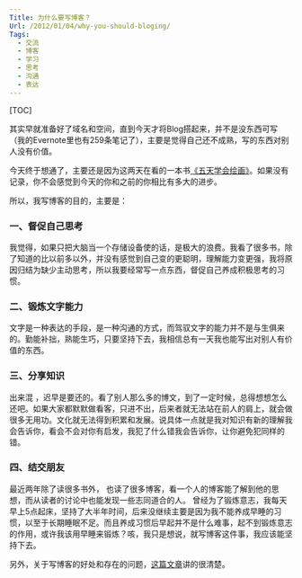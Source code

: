```yaml
---
Title: 为什么要写博客？
Url: /2012/01/04/why-you-should-bloging/
Tags:
  - 交流
  - 博客
  - 学习
  - 思考
  - 沟通
  - 表达
---
```

[TOC]

其实早就准备好了域名和空间，直到今天才将Blog搭起来，并不是没东西可写（我的Evernote里也有259条笔记了），主要是觉得自己还不成熟，写的东西对别人没有价值。

今天终于想通了，主要还是因为这两天在看的一本书[《五天学会绘画》][1]。如果没有记录，你不会感觉到今天的你和之前的你相比有多大的进步。

 [1]: http://book.douban.com/subject/5263615/

所以，我写博客的目的，主要是：

### 一、督促自己思考
我觉得，如果只把大脑当一个存储设备使的话，是极大的浪费。我看了很多书，除了知道的比以前多以外，并没有感觉到自己变的更聪明，理解能力变更强，我将原因归结为缺少主动思考，所以我要经常写一点东西，督促自己养成积极思考的习惯。

### 二、锻炼文字能力
文字是一种表达的手段，是一种沟通的方式，而驾驭文字的能力并不是与生俱来的。勤能补拙，熟能生巧，只要坚持下去，我相信总有一天我也能写出对别人有价值的东西。

### 三、分享知识
出来混 ，迟早是要还的。看了别人那么多的博文，到了一定时候，总得想想怎么还吧。如果大家都默默做看客，只进不出，后来者就无法站在前人的肩上，就会做很多无用功。文化就无法得到积累和发展。说具体一点就是我对知识有新的理解我会告诉你，看会不会对你有启发，我犯了什么错我会告诉你，让你避免犯同样的错。

### 四、结交朋友
最近两年除了读很多书外， 也读了很多博客，看一个人的博客能了解到他的思想，而从读者的讨论中也能发现一些志同道合的人。
曾经为了锻炼意志，我每天早上5点起床，坚持了大半年时间，后来没继续主要是因为我不能养成早睡的习惯，以至于长期睡眠不足。而且养成习惯后早起并不是什么难事，起不到锻炼意志的作用，或许我该用早睡来锻炼？咳，我只是想说，就写博客这件事，我应该能坚持下去。

另外，关于写博客的好处和存在的问题，[这篇文章][2]讲的很清楚。

 [2]: http://mindhacks.cn/2009/02/15/why-you-should-start-blogging-now/